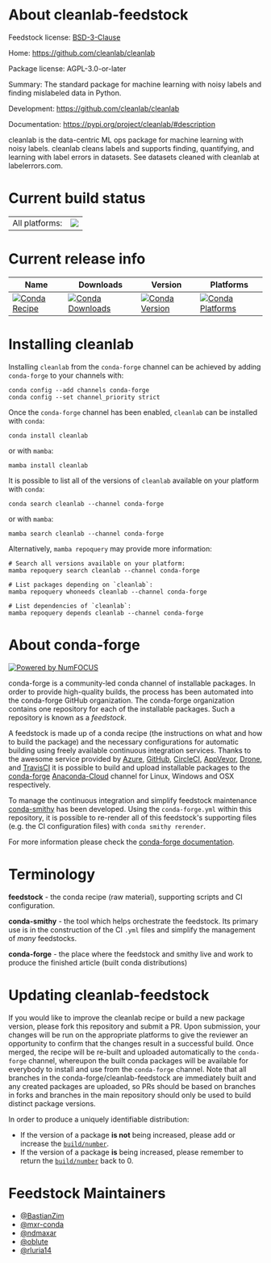 About cleanlab-feedstock
========================

Feedstock license: [BSD-3-Clause](https://github.com/conda-forge/cleanlab-feedstock/blob/main/LICENSE.txt)

Home: https://github.com/cleanlab/cleanlab

Package license: AGPL-3.0-or-later

Summary: The standard package for machine learning with noisy labels and finding mislabeled data in Python.

Development: https://github.com/cleanlab/cleanlab

Documentation: https://pypi.org/project/cleanlab/#description

cleanlab is the data-centric ML ops package for machine learning with noisy labels.
cleanlab cleans labels and supports finding, quantifying, and learning with
label errors in datasets. See datasets cleaned with cleanlab at labelerrors.com.


Current build status
====================


<table><tr><td>All platforms:</td>
    <td>
      <a href="https://dev.azure.com/conda-forge/feedstock-builds/_build/latest?definitionId=9443&branchName=main">
        <img src="https://dev.azure.com/conda-forge/feedstock-builds/_apis/build/status/cleanlab-feedstock?branchName=main">
      </a>
    </td>
  </tr>
</table>

Current release info
====================

| Name | Downloads | Version | Platforms |
| --- | --- | --- | --- |
| [![Conda Recipe](https://img.shields.io/badge/recipe-cleanlab-green.svg)](https://anaconda.org/conda-forge/cleanlab) | [![Conda Downloads](https://img.shields.io/conda/dn/conda-forge/cleanlab.svg)](https://anaconda.org/conda-forge/cleanlab) | [![Conda Version](https://img.shields.io/conda/vn/conda-forge/cleanlab.svg)](https://anaconda.org/conda-forge/cleanlab) | [![Conda Platforms](https://img.shields.io/conda/pn/conda-forge/cleanlab.svg)](https://anaconda.org/conda-forge/cleanlab) |

Installing cleanlab
===================

Installing `cleanlab` from the `conda-forge` channel can be achieved by adding `conda-forge` to your channels with:

```
conda config --add channels conda-forge
conda config --set channel_priority strict
```

Once the `conda-forge` channel has been enabled, `cleanlab` can be installed with `conda`:

```
conda install cleanlab
```

or with `mamba`:

```
mamba install cleanlab
```

It is possible to list all of the versions of `cleanlab` available on your platform with `conda`:

```
conda search cleanlab --channel conda-forge
```

or with `mamba`:

```
mamba search cleanlab --channel conda-forge
```

Alternatively, `mamba repoquery` may provide more information:

```
# Search all versions available on your platform:
mamba repoquery search cleanlab --channel conda-forge

# List packages depending on `cleanlab`:
mamba repoquery whoneeds cleanlab --channel conda-forge

# List dependencies of `cleanlab`:
mamba repoquery depends cleanlab --channel conda-forge
```


About conda-forge
=================

[![Powered by
NumFOCUS](https://img.shields.io/badge/powered%20by-NumFOCUS-orange.svg?style=flat&colorA=E1523D&colorB=007D8A)](https://numfocus.org)

conda-forge is a community-led conda channel of installable packages.
In order to provide high-quality builds, the process has been automated into the
conda-forge GitHub organization. The conda-forge organization contains one repository
for each of the installable packages. Such a repository is known as a *feedstock*.

A feedstock is made up of a conda recipe (the instructions on what and how to build
the package) and the necessary configurations for automatic building using freely
available continuous integration services. Thanks to the awesome service provided by
[Azure](https://azure.microsoft.com/en-us/services/devops/), [GitHub](https://github.com/),
[CircleCI](https://circleci.com/), [AppVeyor](https://www.appveyor.com/),
[Drone](https://cloud.drone.io/welcome), and [TravisCI](https://travis-ci.com/)
it is possible to build and upload installable packages to the
[conda-forge](https://anaconda.org/conda-forge) [Anaconda-Cloud](https://anaconda.org/)
channel for Linux, Windows and OSX respectively.

To manage the continuous integration and simplify feedstock maintenance
[conda-smithy](https://github.com/conda-forge/conda-smithy) has been developed.
Using the ``conda-forge.yml`` within this repository, it is possible to re-render all of
this feedstock's supporting files (e.g. the CI configuration files) with ``conda smithy rerender``.

For more information please check the [conda-forge documentation](https://conda-forge.org/docs/).

Terminology
===========

**feedstock** - the conda recipe (raw material), supporting scripts and CI configuration.

**conda-smithy** - the tool which helps orchestrate the feedstock.
                   Its primary use is in the construction of the CI ``.yml`` files
                   and simplify the management of *many* feedstocks.

**conda-forge** - the place where the feedstock and smithy live and work to
                  produce the finished article (built conda distributions)


Updating cleanlab-feedstock
===========================

If you would like to improve the cleanlab recipe or build a new
package version, please fork this repository and submit a PR. Upon submission,
your changes will be run on the appropriate platforms to give the reviewer an
opportunity to confirm that the changes result in a successful build. Once
merged, the recipe will be re-built and uploaded automatically to the
`conda-forge` channel, whereupon the built conda packages will be available for
everybody to install and use from the `conda-forge` channel.
Note that all branches in the conda-forge/cleanlab-feedstock are
immediately built and any created packages are uploaded, so PRs should be based
on branches in forks and branches in the main repository should only be used to
build distinct package versions.

In order to produce a uniquely identifiable distribution:
 * If the version of a package **is not** being increased, please add or increase
   the [``build/number``](https://docs.conda.io/projects/conda-build/en/latest/resources/define-metadata.html#build-number-and-string).
 * If the version of a package **is** being increased, please remember to return
   the [``build/number``](https://docs.conda.io/projects/conda-build/en/latest/resources/define-metadata.html#build-number-and-string)
   back to 0.

Feedstock Maintainers
=====================

* [@BastianZim](https://github.com/BastianZim/)
* [@mxr-conda](https://github.com/mxr-conda/)
* [@ndmaxar](https://github.com/ndmaxar/)
* [@oblute](https://github.com/oblute/)
* [@rluria14](https://github.com/rluria14/)

